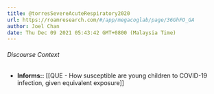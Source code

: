 ```yaml
---
title: @torresSevereAcuteRespiratory2020
url: https://roamresearch.com/#/app/megacoglab/page/36GhFO_GA
author: Joel Chan
date: Thu Dec 09 2021 05:43:42 GMT+0800 (Malaysia Time)
---
```




###### Discourse Context

- **Informs::** [[QUE - How susceptible are young children to COVID-19 infection, given equivalent exposure]]
